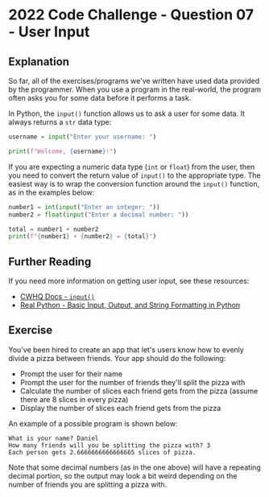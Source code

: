 # 2022 Code Challenge - Question 07 - User Input

## Explanation

So far, all of the exercises/programs we've written have used data provided
by the programmer. When you use a program in the real-world, the program often
asks you for some data before it performs a task. 

In Python, the `input()` function allows us to ask a user for some data. It always
returns a `str` data type:

```python
username = input("Enter your username: ")

print(f"Welcome, {username}!")
```

If you are expecting a numeric data type (`int` or `float`) from the user, then you
need to convert the return value of `input()` to the appropriate type. The easiest
way is to wrap the conversion function around the `input()` function, as in the examples
below:

```python
number1 = int(input("Enter an integer: "))
number2 = float(input("Enter a decimal number: "))

total = number1 + number2
print(f"{number1} + {number2} = {total}")
```

## Further Reading

If you need more information on getting user input, see these resources:
- [CWHQ Docs - `input()`](https://docs.codewizardshq.com/python/python-language/#input)
- [Real Python - Basic Input, Output, and String Formatting in Python](https://realpython.com/python-input-output/)

## Exercise

You've been hired to create an app that let's users know how to evenly divide a pizza
between friends. Your app should do the following:
- Prompt the user for their name
- Prompt the user for the number of friends they'll split the pizza with
- Calculate the number of slices each friend gets from the pizza (assume there are 8 slices in every pizza)
- Display the number of slices each friend gets from the pizza

An example of a possible program is shown below:


```text
What is your name? Daniel
How many friends will you be splitting the pizza with? 3
Each person gets 2.6666666666666665 slices of pizza.
```

Note that some decimal numbers (as in the one above) will have a repeating decimal portion, so the output
may look a bit weird depending on the number of friends you are splitting a pizza with.
